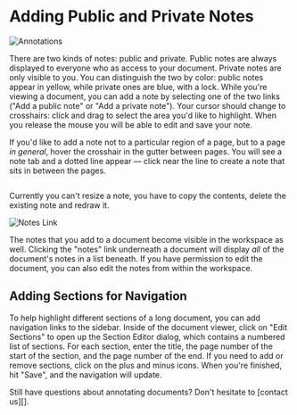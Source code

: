 # Adding Public and Private Notes

![Annotations][]

There are two kinds of notes: public and private. Public notes are always displayed to everyone who as access to your document. Private notes are only  visible to you. You can distinguish the two by color: public notes appear in yellow, while private ones are blue, with a lock. While you're viewing a document, you can add a note by selecting one of the two links ("Add a public note" or "Add a private note"). Your cursor should change to crosshairs: click and drag to select the area you'd like to highlight. When you release the mouse you will be able to edit and save your note.

If you'd like to add a note not to a particular region of a page, but to a page *in general*, hover the crosshair in the gutter between pages. You will see a note tab and a dotted line appear &mdash; click near the line to create a note that sits in between the pages.

<img alt="" src="/images/help/add_page_note.jpg" class="full_line" />
 
Currently you can't resize a note, you have to copy the contents, delete the existing note and redraw it.

![Notes Link][]

The notes that you add to a document become visible in the workspace as well. Clicking the "notes" link underneath a document will display *all* of the document's notes in a list beneath. If you have permission to edit the document, you can also edit the notes from within the workspace.

## Adding Sections for Navigation

To help highlight different sections of a long document, you can add navigation links to the sidebar. Inside of the document viewer, click on "Edit Sections" to open up the Section Editor dialog, which contains a numbered list of sections. For each section, enter the title, the page number of the start of the section, and the page number of the end. If you need to add or remove sections, click on the plus and minus icons. When you're finished, hit "Save", and the navigation will update.

Still have questions about annotating documents? Don't hesitate to [contact us][].

[Annotations]: /images/help/document_annotations.jpg
[Notes Link]: /images/help/notes_link.jpg
